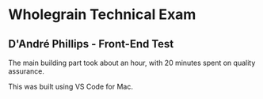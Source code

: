 # Wholegrain Technical Exam

## D'André Phillips - Front-End Test 

The main building part took about an hour, with 20 minutes spent on quality assurance. 

This was built using VS Code for Mac.
